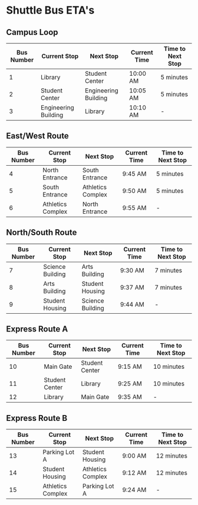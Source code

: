 # Shuttle Bus ETA's 

## Campus Loop 

| Bus Number | Current Stop | Next Stop | Current Time | Time to Next Stop | 
|-----------|--------------|----------|--------------|------------------| 
| 1         | Library      | Student Center | 10:00 AM | 5 minutes | 
| 2         | Student Center | Engineering Building | 10:05 AM | 5 minutes | 
| 3         | Engineering Building | Library | 10:10 AM | - | 

## East/West Route 

| Bus Number | Current Stop | Next Stop | Current Time | Time to Next Stop | 
|-----------|--------------|----------|--------------|------------------| 
| 4         | North Entrance | South Entrance | 9:45 AM | 5 minutes | 
| 5         | South Entrance | Athletics Complex | 9:50 AM | 5 minutes | 
| 6         | Athletics Complex | North Entrance | 9:55 AM | - | 

## North/South Route 

| Bus Number | Current Stop | Next Stop | Current Time | Time to Next Stop | 
|-----------|--------------|----------|--------------|------------------| 
| 7         | Science Building | Arts Building | 9:30 AM | 7 minutes | 
| 8         | Arts Building | Student Housing | 9:37 AM | 7 minutes | 
| 9         | Student Housing | Science Building | 9:44 AM | - | 

## Express Route A 

| Bus Number | Current Stop | Next Stop | Current Time | Time to Next Stop | 
|-----------|--------------|----------|--------------|------------------| 
| 10        | Main Gate | Student Center | 9:15 AM | 10 minutes | 
| 11        | Student Center | Library | 9:25 AM | 10 minutes | 
| 12        | Library | Main Gate | 9:35 AM | - | 

## Express Route B 

| Bus Number | Current Stop | Next Stop | Current Time | Time to Next Stop | 
|-----------|--------------|----------|--------------|------------------| 
| 13        | Parking Lot A | Student Housing | 9:00 AM | 12 minutes | 
| 14        | Student Housing | Athletics Complex | 9:12 AM | 12 minutes | 
| 15        | Athletics Complex | Parking Lot A | 9:24 AM | - | 

